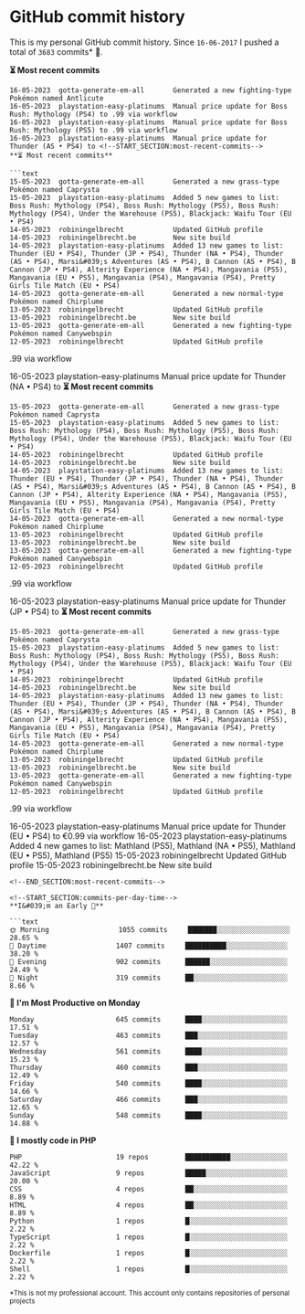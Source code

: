 # GitHub commit history
This is my personal GitHub commit history. Since <!--START_SECTION:first-commit-date-->`16-06-2017`<!--END_SECTION:first-commit-date--> I pushed a total of <!--START_SECTION:total-commit-count-->`3683`<!--END_SECTION:total-commit-count--> commits* 🎉.

<!--START_SECTION:most-recent-commits-->
**⏳ Most recent commits**
                                        
```text
16-05-2023  gotta-generate-em-all       Generated a new fighting-type Pokémon named Antlicute
16-05-2023  playstation-easy-platinums  Manual price update for Boss Rush: Mythology (PS4) to .99 via workflow
16-05-2023  playstation-easy-platinums  Manual price update for Boss Rush: Mythology (PS5) to .99 via workflow
16-05-2023  playstation-easy-platinums  Manual price update for Thunder (AS • PS4) to <!--START_SECTION:most-recent-commits-->
**⏳ Most recent commits**
                                        
```text
15-05-2023  gotta-generate-em-all       Generated a new grass-type Pokémon named Caprysta
15-05-2023  playstation-easy-platinums  Added 5 new games to list: Boss Rush: Mythology (PS4), Boss Rush: Mythology (PS5), Boss Rush: Mythology (PS4), Under the Warehouse (PS5), Blackjack: Waifu Tour (EU • PS4)
14-05-2023  robiningelbrecht            Updated GitHub profile
14-05-2023  robiningelbrecht.be         New site build
14-05-2023  playstation-easy-platinums  Added 13 new games to list: Thunder (EU • PS4), Thunder (JP • PS4), Thunder (NA • PS4), Thunder (AS • PS4), Marsi&#039;s Adventures (AS • PS4), B Cannon (AS • PS4), B Cannon (JP • PS4), Alterity Experience (NA • PS4), Mangavania (PS5), Mangavania (EU • PS5), Mangavania (PS4), Mangavania (PS4), Pretty Girls Tile Match (EU • PS4)
14-05-2023  gotta-generate-em-all       Generated a new normal-type Pokémon named Chirplume
13-05-2023  robiningelbrecht            Updated GitHub profile
13-05-2023  robiningelbrecht.be         New site build
13-05-2023  gotta-generate-em-all       Generated a new fighting-type Pokémon named Canywebspin
12-05-2023  robiningelbrecht            Updated GitHub profile
```
<!--END_SECTION:most-recent-commits-->.99 via workflow
16-05-2023  playstation-easy-platinums  Manual price update for Thunder (NA • PS4) to <!--START_SECTION:most-recent-commits-->
**⏳ Most recent commits**
                                        
```text
15-05-2023  gotta-generate-em-all       Generated a new grass-type Pokémon named Caprysta
15-05-2023  playstation-easy-platinums  Added 5 new games to list: Boss Rush: Mythology (PS4), Boss Rush: Mythology (PS5), Boss Rush: Mythology (PS4), Under the Warehouse (PS5), Blackjack: Waifu Tour (EU • PS4)
14-05-2023  robiningelbrecht            Updated GitHub profile
14-05-2023  robiningelbrecht.be         New site build
14-05-2023  playstation-easy-platinums  Added 13 new games to list: Thunder (EU • PS4), Thunder (JP • PS4), Thunder (NA • PS4), Thunder (AS • PS4), Marsi&#039;s Adventures (AS • PS4), B Cannon (AS • PS4), B Cannon (JP • PS4), Alterity Experience (NA • PS4), Mangavania (PS5), Mangavania (EU • PS5), Mangavania (PS4), Mangavania (PS4), Pretty Girls Tile Match (EU • PS4)
14-05-2023  gotta-generate-em-all       Generated a new normal-type Pokémon named Chirplume
13-05-2023  robiningelbrecht            Updated GitHub profile
13-05-2023  robiningelbrecht.be         New site build
13-05-2023  gotta-generate-em-all       Generated a new fighting-type Pokémon named Canywebspin
12-05-2023  robiningelbrecht            Updated GitHub profile
```
<!--END_SECTION:most-recent-commits-->.99 via workflow
16-05-2023  playstation-easy-platinums  Manual price update for Thunder (JP • PS4) to <!--START_SECTION:most-recent-commits-->
**⏳ Most recent commits**
                                        
```text
15-05-2023  gotta-generate-em-all       Generated a new grass-type Pokémon named Caprysta
15-05-2023  playstation-easy-platinums  Added 5 new games to list: Boss Rush: Mythology (PS4), Boss Rush: Mythology (PS5), Boss Rush: Mythology (PS4), Under the Warehouse (PS5), Blackjack: Waifu Tour (EU • PS4)
14-05-2023  robiningelbrecht            Updated GitHub profile
14-05-2023  robiningelbrecht.be         New site build
14-05-2023  playstation-easy-platinums  Added 13 new games to list: Thunder (EU • PS4), Thunder (JP • PS4), Thunder (NA • PS4), Thunder (AS • PS4), Marsi&#039;s Adventures (AS • PS4), B Cannon (AS • PS4), B Cannon (JP • PS4), Alterity Experience (NA • PS4), Mangavania (PS5), Mangavania (EU • PS5), Mangavania (PS4), Mangavania (PS4), Pretty Girls Tile Match (EU • PS4)
14-05-2023  gotta-generate-em-all       Generated a new normal-type Pokémon named Chirplume
13-05-2023  robiningelbrecht            Updated GitHub profile
13-05-2023  robiningelbrecht.be         New site build
13-05-2023  gotta-generate-em-all       Generated a new fighting-type Pokémon named Canywebspin
12-05-2023  robiningelbrecht            Updated GitHub profile
```
<!--END_SECTION:most-recent-commits-->.99 via workflow
16-05-2023  playstation-easy-platinums  Manual price update for Thunder (EU • PS4) to €0.99 via workflow
16-05-2023  playstation-easy-platinums  Added 4 new games to list: Mathland (PS5), Mathland (NA • PS5), Mathland (EU • PS5), Mathland (PS5)
15-05-2023  robiningelbrecht            Updated GitHub profile
15-05-2023  robiningelbrecht.be         New site build
```
<!--END_SECTION:most-recent-commits-->  

<!--START_SECTION:commits-per-day-time-->
**I&#039;m an Early 🐤**

```text
🌞 Morning                 1055 commits     ███████░░░░░░░░░░░░░░░░░░   28.65 %
🌆 Daytime                 1407 commits     ██████████░░░░░░░░░░░░░░░   38.20 %
🌃 Evening                 902 commits      ██████░░░░░░░░░░░░░░░░░░░   24.49 %
🌙 Night                   319 commits      ██░░░░░░░░░░░░░░░░░░░░░░░   8.66 %
```
<!--END_SECTION:commits-per-day-time-->  

<!--START_SECTION:commits-per-weekday-->
**📅 I&#039;m Most Productive on Monday**

```text
Monday                    645 commits      ████░░░░░░░░░░░░░░░░░░░░░   17.51 %
Tuesday                   463 commits      ███░░░░░░░░░░░░░░░░░░░░░░   12.57 %
Wednesday                 561 commits      ████░░░░░░░░░░░░░░░░░░░░░   15.23 %
Thursday                  460 commits      ███░░░░░░░░░░░░░░░░░░░░░░   12.49 %
Friday                    540 commits      ████░░░░░░░░░░░░░░░░░░░░░   14.66 %
Saturday                  466 commits      ███░░░░░░░░░░░░░░░░░░░░░░   12.65 %
Sunday                    548 commits      ████░░░░░░░░░░░░░░░░░░░░░   14.88 %
```
<!--END_SECTION:commits-per-weekday-->  

<!--START_SECTION:repos-per-language-->
**💬 I mostly code in PHP**

```text
PHP                       19 repos         ███████████░░░░░░░░░░░░░░   42.22 %
JavaScript                9 repos          █████░░░░░░░░░░░░░░░░░░░░   20.00 %
CSS                       4 repos          ██░░░░░░░░░░░░░░░░░░░░░░░   8.89 %
HTML                      4 repos          ██░░░░░░░░░░░░░░░░░░░░░░░   8.89 %
Python                    1 repos          █░░░░░░░░░░░░░░░░░░░░░░░░   2.22 %
TypeScript                1 repos          █░░░░░░░░░░░░░░░░░░░░░░░░   2.22 %
Dockerfile                1 repos          █░░░░░░░░░░░░░░░░░░░░░░░░   2.22 %
Shell                     1 repos          █░░░░░░░░░░░░░░░░░░░░░░░░   2.22 %
```
<!--END_SECTION:repos-per-language-->  

<sub>*This is not my professional account. This account only contains repositories of personal projects</sub>
